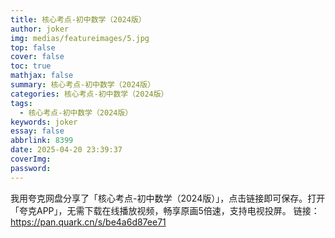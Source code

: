 ```yaml
---
title: 核心考点-初中数学（2024版）
author: joker
img: medias/featureimages/5.jpg
top: false
cover: false
toc: true
mathjax: false
summary: 核心考点-初中数学（2024版）
categories: 核心考点-初中数学（2024版）
tags:
  - 核心考点-初中数学（2024版）
keywords: joker
essay: false
abbrlink: 8399
date: 2025-04-20 23:39:37
coverImg:
password:
---
```


我用夸克网盘分享了「核心考点-初中数学（2024版）」，点击链接即可保存。打开「夸克APP」，无需下载在线播放视频，畅享原画5倍速，支持电视投屏。
链接：https://pan.quark.cn/s/be4a6d87ee71
